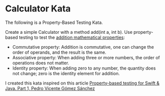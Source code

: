Calculator Kata
===============

The following is a Property-Based Testing Kata.

Create a simple Calculator with a method add(int a, int b). Use property-based testing to test the [addition mathematical properties](https://en.wikipedia.org/wiki/Addition#Properties): 

- Commutative property: Addition is commutative, one can change the order of operands, and the result is the same. 
- Associative property: When adding three or more numbers, the order of operations does not matter. 
- Identity property: When adding zero to any number, the quantity does not change; zero is the identity element for addition.

I created this kata inspired on this article [Property-based testing for Swift & Java. Part 1, Pedro Vicente Gómez Sánchez](http://blog.karumi.com/property-based-testing-part-1)
